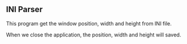 ## INI Parser

This program get the window position, width and height from INI file.

When we close the application, the position, width and height will saved.